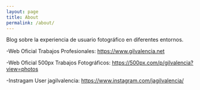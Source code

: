 ```yaml
---
layout: page
title: About
permalink: /about/
---
```


Blog sobre la experiencia de usuario fotográfico en diferentes entornos.

-Web Oficial Trabajos Profesionales: https://www.gilvalencia.net

-Web Oficial 500px Trabajos Fotográficos: https://500px.com/p/gilvalencia?view=photos

-Instragam User jagilvalencia: https://www.instagram.com/jagilvalencia/
